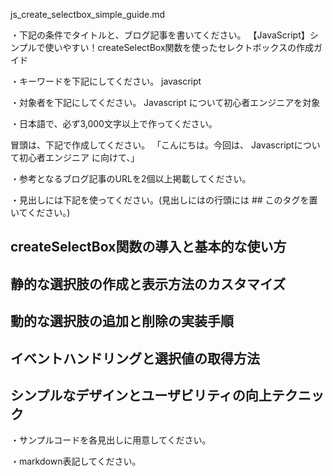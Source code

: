 js_create_selectbox_simple_guide.md

・下記の条件でタイトルと、ブログ記事を書いてください。
【JavaScript】シンプルで使いやすい！createSelectBox関数を使ったセレクトボックスの作成ガイド

・キーワードを下記にしてください。
javascript

・対象者を下記にしてください。
  Javascript について初心者エンジニアを対象


・日本語で、必ず3,000文字以上で作ってください。

冒頭は、下記で作成してください。
「こんにちは。今回は、
Javascriptについて初心者エンジニア
に向けて、」

・参考となるブログ記事のURLを2個以上掲載してください。

・見出しには下記を使ってください。(見出しにはの行頭には ## このタグを置いてください。)
## createSelectBox関数の導入と基本的な使い方
## 静的な選択肢の作成と表示方法のカスタマイズ
## 動的な選択肢の追加と削除の実装手順
## イベントハンドリングと選択値の取得方法
## シンプルなデザインとユーザビリティの向上テクニック

・サンプルコードを各見出しに用意してください。

・markdown表記してください。

